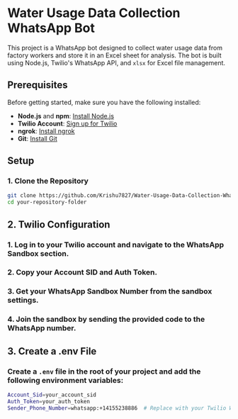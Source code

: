 # Water Usage Data Collection WhatsApp Bot

This project is a WhatsApp bot designed to collect water usage data from factory workers and store it in an Excel sheet for analysis. The bot is built using Node.js, Twilio's WhatsApp API, and `xlsx` for Excel file management.

## Prerequisites

Before getting started, make sure you have the following installed:

- **Node.js** and **npm**: [Install Node.js](https://nodejs.org/)
- **Twilio Account**: [Sign up for Twilio](https://www.twilio.com/)
- **ngrok**: [Install ngrok](https://dashboard.ngrok.com/get-started/setup/)
- **Git**: [Install Git](https://git-scm.com/)

## Setup

### 1. Clone the Repository

```bash
git clone https://github.com/Krishu7827/Water-Usage-Data-Collection-WhatsApp-Bot.git
cd your-repository-folder
```

## 2. Twilio Configuration
### 1. Log in to your Twilio account and navigate to the WhatsApp Sandbox section.
### 2. Copy your Account SID and Auth Token.
### 3. Get your WhatsApp Sandbox Number from the sandbox settings.
### 4. Join the sandbox by sending the provided code to the WhatsApp number.

## 3. Create a .env File
### Create a `.env` file in the root of your project and add the following environment variables:

```bash
Account_Sid=your_account_sid
Auth_Token=your_auth_token
Sender_Phone_Number=whatsapp:+14155238886  # Replace with your Twilio WhatsApp number
```

